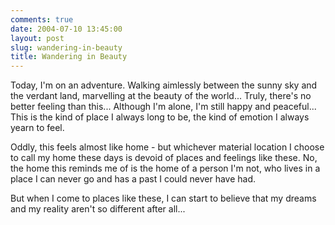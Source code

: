 ```yaml
---
comments: true
date: 2004-07-10 13:45:00
layout: post
slug: wandering-in-beauty
title: Wandering in Beauty
---
```


Today, I'm on an adventure.  Walking aimlessly between the sunny sky and the verdant land, marvelling at the beauty of the world...  Truly, there's no better feeling than this...  Although I'm alone, I'm still happy and peaceful...  This is the kind of place I always long to be, the kind of emotion I always yearn to feel.  

Oddly, this feels almost like home - but whichever material location I choose to call my home these days is devoid of places and feelings like these.  No, the home this reminds me of is the home of a person I'm not, who lives in a place I can never go and has a past I could never have had.  

But when I come to places like these, I can start to believe that my dreams and my reality aren't so different after all...
